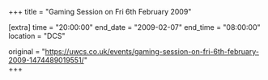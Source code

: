 +++
title = "Gaming Session on Fri 6th February 2009"

[extra]
time = "20:00:00"
end_date = "2009-02-07"
end_time = "08:00:00"
location = "DCS"

original = "https://uwcs.co.uk/events/gaming-session-on-fri-6th-february-2009-1474489019551/"    
+++



